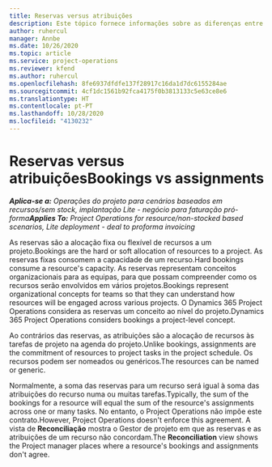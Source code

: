 ```yaml
---
title: Reservas versus atribuições
description: Este tópico fornece informações sobre as diferenças entre as reservas de recursos e as atribuições de recursos.
author: ruhercul
manager: Annbe
ms.date: 10/26/2020
ms.topic: article
ms.service: project-operations
ms.reviewer: kfend
ms.author: ruhercul
ms.openlocfilehash: 8fe6937dfdfe137f28917c16da1d7dc6155284ae
ms.sourcegitcommit: 4cf1dc1561b92fca4175f0b3813133c5e63ce8e6
ms.translationtype: HT
ms.contentlocale: pt-PT
ms.lasthandoff: 10/28/2020
ms.locfileid: "4130232"
---
```

# <a name="bookings-vs-assignments"></a><span data-ttu-id="81da3-103">Reservas versus atribuições</span><span class="sxs-lookup"><span data-stu-id="81da3-103">Bookings vs assignments</span></span>

<span data-ttu-id="81da3-104">_**Aplica-se a:** Operações do projeto para cenários baseados em recursos/sem stock, implantação Lite - negócio para faturação pró-forma_</span><span class="sxs-lookup"><span data-stu-id="81da3-104">_**Applies To:** Project Operations for resource/non-stocked based scenarios, Lite deployment - deal to proforma invoicing_</span></span>

<span data-ttu-id="81da3-105">As reservas são a alocação fixa ou flexível de recursos a um projeto.</span><span class="sxs-lookup"><span data-stu-id="81da3-105">Bookings are the hard or soft allocation of resources to a project.</span></span> <span data-ttu-id="81da3-106">As reservas fixas consomem a capacidade de um recurso.</span><span class="sxs-lookup"><span data-stu-id="81da3-106">Hard bookings consume a resource's capacity.</span></span> <span data-ttu-id="81da3-107">As reservas representam conceitos organizacionais para as equipas, para que possam compreender como os recursos serão envolvidos em vários projetos.</span><span class="sxs-lookup"><span data-stu-id="81da3-107">Bookings represent organizational concepts for teams so that they can understand how resources will be engaged across various projects.</span></span> <span data-ttu-id="81da3-108">O Dynamics 365 Project Operations considera as reservas um conceito ao nível do projeto.</span><span class="sxs-lookup"><span data-stu-id="81da3-108">Dynamics 365 Project Operations considers bookings a project-level concept.</span></span> 

<span data-ttu-id="81da3-109">Ao contrários das reservas, as atribuições são a alocação de recursos às tarefas de projeto na agenda do projeto.</span><span class="sxs-lookup"><span data-stu-id="81da3-109">Unlike bookings, assignments are the commitment of resources to project tasks in the project schedule.</span></span> <span data-ttu-id="81da3-110">Os recursos podem ser nomeados ou genéricos.</span><span class="sxs-lookup"><span data-stu-id="81da3-110">The resources can be named or generic.</span></span> 

<span data-ttu-id="81da3-111">Normalmente, a soma das reservas para um recurso será igual à soma das atribuições do recurso numa ou muitas tarefas.</span><span class="sxs-lookup"><span data-stu-id="81da3-111">Typically, the sum of the bookings for a resource will equal the sum of the resource's assignments across one or many tasks.</span></span> <span data-ttu-id="81da3-112">No entanto, o Project Operations não impõe este contrato.</span><span class="sxs-lookup"><span data-stu-id="81da3-112">However, Project Operations doesn't enforce this agreement.</span></span> <span data-ttu-id="81da3-113">A vista de **Reconciliação** mostra o Gestor de projeto em que as reservas e as atribuições de um recurso não concordam.</span><span class="sxs-lookup"><span data-stu-id="81da3-113">The **Reconciliation** view shows the Project manager places where a resource's bookings and assignments don't agree.</span></span>
